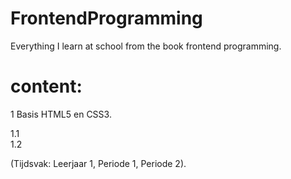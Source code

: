 # FrontendProgramming
Everything I learn at school from the book frontend programming.

# content: 

1 Basis HTML5 en CSS3. 

1.1      <br>
1.2      <br>

(Tijdsvak: Leerjaar 1, Periode 1, Periode 2).
